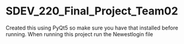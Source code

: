 # SDEV_220_Final_Project_Team02
Created this using PyQt5 so make sure you have that installed before running.
When running this project run the Newestlogin file 
